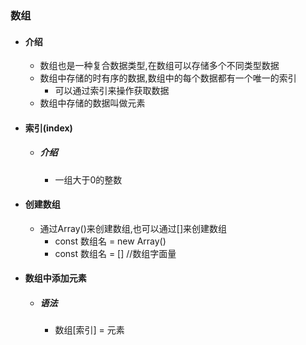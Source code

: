 ### 数组

- #### 介绍

  - 数组也是一种复合数据类型,在数组可以存储多个不同类型数据
  - 数组中存储的时有序的数据,数组中的每个数据都有一个唯一的索引
    - 可以通过索引来操作获取数据
  - 数组中存储的数据叫做元素

- #### 索引(index)

  - ##### 介绍

    - 一组大于0的整数

- #### 创建数组

  - 通过Array()来创建数组,也可以通过[]来创建数组
    - const 数组名 = new Array()
    - const 数组名 = [] //数组字面量

- #### 数组中添加元素

  - ##### 语法

    - 数组[索引] = 元素